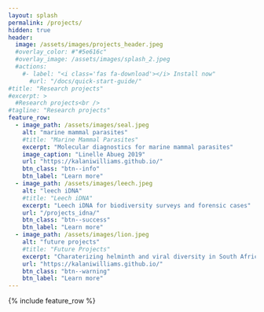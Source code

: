 ```yaml
---
layout: splash
permalink: /projects/
hidden: true
header:
  image: /assets/images/projects_header.jpeg
  #overlay_color: #"#5e616c"
  #overlay_image: /assets/images/splash_2.jpeg
  #actions:
    #- label: "<i class='fas fa-download'></i> Install now"
      #url: "/docs/quick-start-guide/"
#title: "Research projects"
#excerpt: >
  #Research projects<br />
#tagline: "Research projects"
feature_row:
  - image_path: /assets/images/seal.jpeg
    alt: "marine mammal parasites"
    #title: "Marine Mammal Parasites"
    excerpt: "Molecular diagnostics for marine mammal parasites"
    image_caption: "Linelle Abueg 2019"
    url: "https://kalaniwilliams.github.io/"
    btn_class: "btn--info"
    btn_label: "Learn more"
  - image_path: /assets/images/leech.jpeg
    alt: "leech iDNA"
    #title: "Leech iDNA"
    excerpt: "Leech iDNA for biodiversity surveys and forensic cases"
    url: "/projects_idna/"
    btn_class: "btn--success"
    btn_label: "Learn more"
  - image_path: /assets/images/lion.jpeg
    alt: "future projects"
    #title: "Future Projects"
    excerpt: "Charaterizing helminth and viral diversity in South African wildlife"
    url: "https://kalaniwilliams.github.io/"
    btn_class: "btn--warning"
    btn_label: "Learn more"      
---
```


{% include feature_row %}
